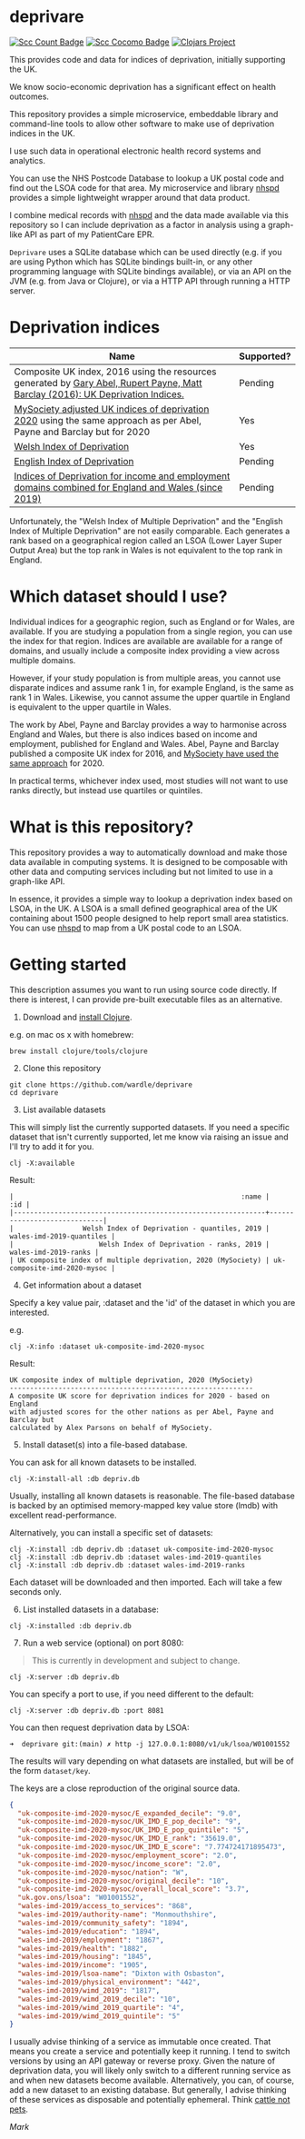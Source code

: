 # deprivare

[![Scc Count Badge](https://sloc.xyz/github/wardle/deprivare)](https://github.com/wardle/deprivare/)
[![Scc Cocomo Badge](https://sloc.xyz/github/wardle/deprivare?category=cocomo&avg-wage=100000)](https://github.com/wardle/deprivare/)
[![Clojars Project](https://img.shields.io/clojars/v/com.eldrix/deprivare.svg)](https://clojars.org/com.eldrix/deprivare)

This provides code and data for indices of deprivation, initially supporting the UK.

We know socio-economic deprivation has a significant effect on health outcomes.

This repository provides a simple microservice, embeddable library and 
command-line tools to allow other software to make use of deprivation indices in the UK.

I use such data in operational electronic health record systems and analytics. 

You can use the NHS Postcode Database to lookup a UK postal code and find out
the LSOA code for that area. My microservice and library [nhspd](https://github.com/wardle/nhspd)
provides a simple lightweight wrapper around that data product. 

I combine medical records with [nhspd](https://github.com/wardle/nhspd) and the
data made available via this repository so I can include deprivation as a 
factor in analysis using a graph-like API as part of my PatientCare EPR. 

`Deprivare` uses a SQLite database which can be used directly (e.g. if you are
using Python which has SQLite bindings built-in, or any other programming language 
with SQLite bindings available), or via an API on the JVM (e.g. from Java or Clojure), 
or via a HTTP API through running a HTTP server.

# Deprivation indices


| Name                         | Supported?  |
| ---------------------------- | -------------------- |
| Composite UK index, 2016 using the resources generated by [Gary Abel, Rupert Payne, Matt Barclay (2016): UK Deprivation Indices.](https://doi.org/10.5523/bris.1ef3q32gybk001v77c1ifmty7x) | Pending |
| [MySociety adjusted UK indices of deprivation 2020](https://github.com/mysociety/composite_uk_imd) using the same approach as per Abel, Payne and Barclay but for 2020 | Yes |
| [Welsh Index of Deprivation](https://gov.wales/welsh-index-multiple-deprivation) | Yes |
| [English Index of Deprivation](https://www.gov.uk/government/collections/english-indices-of-deprivation) | Pending |
| [Indices of Deprivation for income and employment domains combined for England and Wales (since 2019)](https://www.gov.uk/government/statistics/indices-of-deprivation-2019-income-and-employment-domains-combined-for-england-and-wales) | Pending |

Unfortunately, the "Welsh Index of Multiple Deprivation" and the "English Index of Multiple Deprivation" are not easily
comparable. Each generates a rank based on a geographical region called an LSOA (Lower Layer Super Output Area) but the
top rank in Wales is not equivalent to the top rank in England.

# Which dataset should I use?

Individual indices for a geographic region, such as England or for Wales, are available. If you are studying a
population from a single region, you can use the index for that region. Indices are available are available for
a range of domains, and usually include a composite index providing a view across multiple domains.

However, if your study population is from multiple areas, you cannot use disparate indices and assume rank 1 in, for example
England, is the same as rank 1 in Wales. Likewise, you cannot assume the upper quartile in England is equivalent
to the upper quartile in Wales.

The work by Abel, Payne and Barclay provides a way to harmonise across England and Wales, but there is also indices
based on income and employment, published for England and Wales. Abel, Payne and Barclay published a composite UK
index for 2016, and [MySociety have used the same approach](https://github.com/mysociety/composite_uk_imd) for 2020.

In practical terms, whichever index used, most studies will not want to use ranks directly, but instead use quartiles
or quintiles.

# What is this repository?

This repository provides a way to automatically download and make those data available in computing systems. 
It is designed to be composable with other data and computing services including but not limited to use in a graph-like API. 

In essence, it provides a simple way to lookup a deprivation index based on LSOA, in the UK. 
A LSOA is a small defined geographical area of the UK containing about 1500 people designed to help report small
area statistics. You can use [nhspd](https://github.com/wardle/nhspd) to map from a UK postal code to an LSOA.

# Getting started

This description assumes you want to run using source code directly. 
If there is interest, I can provide pre-built executable files as an alternative.

1. Download and [install Clojure](https://clojure.org/guides/getting_started).

e.g. on mac os x with homebrew:

```shell
brew install clojure/tools/clojure
```

2. Clone this repository

```shell
git clone https://github.com/wardle/deprivare
cd deprivare
```

3. List available datasets

This will simply list the currently supported datasets. If you need a specific dataset
that isn't currently supported, let me know via raising an issue and I'll try to
add it for you.

```shell
clj -X:available
```

Result:  

```
|                                                        :name |                         :id |
|--------------------------------------------------------------+-----------------------------|
|                 Welsh Index of Deprivation - quantiles, 2019 |    wales-imd-2019-quantiles |
|                     Welsh Index of Deprivation - ranks, 2019 |        wales-imd-2019-ranks |
| UK composite index of multiple deprivation, 2020 (MySociety) | uk-composite-imd-2020-mysoc |
```

4. Get information about a dataset

Specify a key value pair, :dataset and the 'id' of the dataset in which you are interested.

e.g.
```shell
clj -X:info :dataset uk-composite-imd-2020-mysoc
```

Result:

```
UK composite index of multiple deprivation, 2020 (MySociety)
------------------------------------------------------------
A composite UK score for deprivation indices for 2020 - based on England
with adjusted scores for the other nations as per Abel, Payne and Barclay but
calculated by Alex Parsons on behalf of MySociety.
```

5. Install dataset(s) into a file-based database.

You can ask for all known datasets to be installed.

```shell
clj -X:install-all :db depriv.db
```

Usually, installing all known datasets is reasonable. The file-based database
is backed by an optimised memory-mapped key value store (lmdb) with excellent
read-performance. 

Alternatively, you can install a specific set of datasets:

```shell
clj -X:install :db depriv.db :dataset uk-composite-imd-2020-mysoc
clj -X:install :db depriv.db :dataset wales-imd-2019-quantiles
clj -X:install :db depriv.db :dataset wales-imd-2019-ranks
```

Each dataset will be downloaded and then imported.
Each will take a few seconds only.

6. List installed datasets in a database:

```shell
clj -X:installed :db depriv.db
```

7. Run a web service (optional) on port 8080:

> This is currently in development and subject to change.

```shell
clj -X:server :db depriv.db
```

You can specify a port to use, if you need different to the default:

```shell
clj -X:server :db depriv.db :port 8081
```

You can then request deprivation data by LSOA:

```shell
➜  deprivare git:(main) ✗ http -j 127.0.0.1:8080/v1/uk/lsoa/W01001552
```

The results will vary depending on what datasets are installed, but will be
of the form `dataset/key`.

The keys are a close reproduction of the original source data. 

```json
{
  "uk-composite-imd-2020-mysoc/E_expanded_decile": "9.0",
  "uk-composite-imd-2020-mysoc/UK_IMD_E_pop_decile": "9",
  "uk-composite-imd-2020-mysoc/UK_IMD_E_pop_quintile": "5",
  "uk-composite-imd-2020-mysoc/UK_IMD_E_rank": "35619.0",
  "uk-composite-imd-2020-mysoc/UK_IMD_E_score": "7.774724171895473",
  "uk-composite-imd-2020-mysoc/employment_score": "2.0",
  "uk-composite-imd-2020-mysoc/income_score": "2.0",
  "uk-composite-imd-2020-mysoc/nation": "W",
  "uk-composite-imd-2020-mysoc/original_decile": "10",
  "uk-composite-imd-2020-mysoc/overall_local_score": "3.7",
  "uk.gov.ons/lsoa": "W01001552",
  "wales-imd-2019/access_to_services": "868",
  "wales-imd-2019/authority-name": "Monmouthshire",
  "wales-imd-2019/community_safety": "1894",
  "wales-imd-2019/education": "1894",
  "wales-imd-2019/employment": "1867",
  "wales-imd-2019/health": "1882",
  "wales-imd-2019/housing": "1845",
  "wales-imd-2019/income": "1905",
  "wales-imd-2019/lsoa-name": "Dixton with Osbaston",
  "wales-imd-2019/physical_environment": "442",
  "wales-imd-2019/wimd_2019": "1817",
  "wales-imd-2019/wimd_2019_decile": "10",
  "wales-imd-2019/wimd_2019_quartile": "4",
  "wales-imd-2019/wimd_2019_quintile": "5"
}
```

I usually advise thinking of a service as immutable once created. That means
you create a service and potentially keep it running. I tend to switch versions
by using an API gateway or reverse proxy. Given the nature of deprivation data,
you will likely only switch to a different running service as and when new
datasets become available. Alternatively, you can, of course, add a new dataset 
to an existing database. But generally, I advise thinking of these services
as disposable and potentially ephemeral. Think [cattle not pets](http://cloudscaling.com/blog/cloud-computing/the-history-of-pets-vs-cattle/). 

*Mark*